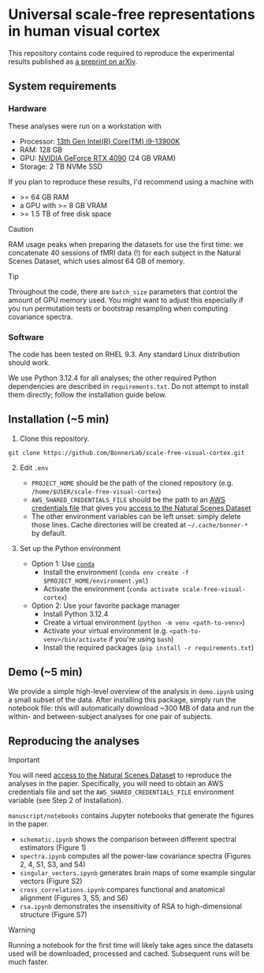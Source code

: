 # Universal scale-free representations in human visual cortex

This repository contains code required to reproduce the experimental results published as [a preprint on arXiv](https://arxiv.org/abs/2409.06843v1).

## System requirements

### Hardware

These analyses were run on a workstation with

- Processor: [13th Gen Intel(R) Core(TM) i9-13900K](https://www.intel.com/content/www/us/en/products/sku/230496/intel-core-i913900k-processor-36m-cache-up-to-5-80-ghz/specifications.html)
- RAM: 128 GB
- GPU: [NVIDIA GeForce RTX 4090](https://www.nvidia.com/en-us/geforce/graphics-cards/40-series/rtx-4090/)  (24 GB VRAM)
- Storage: 2 TB NVMe SSD

If you plan to reproduce these results, I'd recommend using a machine with

- \>= 64 GB RAM
- a GPU with >= 8 GB VRAM
- \>= 1.5 TB of free disk space

> [!CAUTION]
> RAM usage peaks when preparing the datasets for use the first time: we concatenate 40 sessions of fMRI data (!) for each subject in the Natural Scenes Dataset, which uses almost 64 GB of memory.

> [!TIP]
> Throughout the code, there are `batch_size` parameters that control the amount of GPU memory used. You might want to adjust this especially if you run permutation tests or bootstrap resampling when computing covariance spectra.

### Software

The code has been tested on RHEL 9.3. Any standard Linux distribution should work.

We use Python 3.12.4 for all analyses; the other required Python dependencies are described in `requirements.txt`. Do not attempt to install them directly; follow the installation guide below.

## Installation (~5 min)

1. Clone this repository.

```
git clone https://github.com/BonnerLab/scale-free-visual-cortex.git
```

2. Edit `.env`
    - `PROJECT_HOME` should be the path of the cloned repository (e.g. `/home/$USER/scale-free-visual-cortex`)
    - `AWS_SHARED_CREDENTIALS_FILE` should be the path to an [AWS credentials file](https://docs.aws.amazon.com/sdkref/latest/guide/file-location.html) that gives you [access to the Natural Scenes Dataset](https://docs.google.com/forms/d/e/1FAIpQLSduTPeZo54uEMKD-ihXmRhx0hBDdLHNsVyeo_kCb8qbyAkXuQ/viewform)
    - The other environment variables can be left unset: simply delete those lines. Cache directories will be created at `~/.cache/bonner-*` by default.

3. Set up the Python environment
   - Option 1: Use [`conda`](https://docs.conda.io/)
        - Install the environment (`conda env create -f $PROJECT_HOME/environment.yml`)
        - Activate the environment (`conda activate scale-free-visual-cortex`)
   - Option 2: Use your favorite package manager
        - Install Python 3.12.4
        - Create a virtual environment (`python -m venv <path-to-venv>`)
        - Activate your virtual environment (e.g. `<path-to-venv>/bin/activate` if you're using `bash`)
        - Install the required packages (`pip install -r requirements.txt`)

## Demo (~5 min)

We provide a simple high-level overview of the analysis in `demo.ipynb` using a small subset of the data. After installing this package, simply run the notebook file: this will automatically download ~300 MB of data and run the within- and between-subject analyses for one pair of subjects.

## Reproducing the analyses

> [!IMPORTANT]
> You will need [access to the Natural Scenes Dataset](https://docs.google.com/forms/d/e/1FAIpQLSduTPeZo54uEMKD-ihXmRhx0hBDdLHNsVyeo_kCb8qbyAkXuQ/viewform) to reproduce the analyses in the paper. Specifically, you will need to obtain an AWS credentials file and set the `AWS_SHARED_CREDENTIALS_FILE` environment variable (see Step 2 of Installation).

`manuscript/notebooks` contains Jupyter notebooks that generate the figures in the paper.

- `schematic.ipynb` shows the comparison between different spectral estimators (Figure 1)
- `spectra.ipynb` computes all the power-law covariance spectra (Figures 2, 4, S1, S3, and S4)
- `singular_vectors.ipynb` generates brain maps of some example singular vectors (Figure S2)
- `cross_correlations.ipynb` compares functional and anatomical alignment (Figures 3, S5, and S6)
- `rsa.ipynb` demonstrates the insensitivity of RSA to high-dimensional structure (Figure S7)

> [!WARNING]
> Running a notebook for the first time will likely take ages since the datasets used will be downloaded, processed and cached. Subsequent runs will be much faster.
